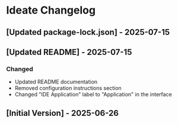 # Ideate Changelog

## [Updated package-lock.json] - 2025-07-15

## [Updated README] - 2025-07-15

### Changed
- Updated README documentation
- Removed configuration instructions section
- Changed "IDE Application" label to "Application" in the interface

## [Initial Version] - 2025-06-26

